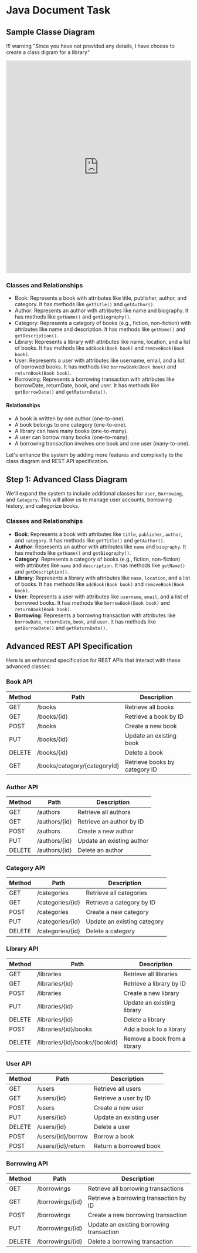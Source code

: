 # Java Document Task

## **Sample Classe Diagram**

!!! warning "Since you have not provided any details, I have choose to create a class digram for a library"

<iframe frameborder="0" style="width:100%;height:579px;" src="https://viewer.diagrams.net/?tags=%7B%7D&lightbox=1&highlight=0000ff&edit=_blank&layers=1&nav=1&title=GH%20Task.drawio&transparent=1&dark=auto#Uhttps%3A%2F%2Fdrive.google.com%2Fuc%3Fid%3D1eTmku-6ciqhX5Y2q62kzyoNo1PVqc2V8%26export%3Ddownload" allowtransparency="true"></iframe>

### **Classes and Relationships**

- Book: Represents a book with attributes like title, publisher, author, and category. It has methods like `getTitle()` and `getAuthor()`.
- Author: Represents an author with attributes like name and biography. It has methods like `getName()` and `getBiography()`.
- Category: Represents a category of books (e.g., fiction, non-fiction) with attributes like name and description. It has methods like `getName()` and `getDescription()`.
- Library: Represents a library with attributes like name, location, and a list of books. It has methods like `addBook(Book book)` and `removeBook(Book book)`.
- User: Represents a user with attributes like username, email, and a list of borrowed books. It has methods like `borrowBook(Book book)` and `returnBook(Book book)`.
- Borrowing: Represents a borrowing transaction with attributes like borrowDate, returnDate, book, and user. It has methods like `getBorrowDate()` and `getReturnDate()`.

#### Relationships

- A book is written by one author (one-to-one).
- A book belongs to one category (one-to-one).
- A library can have many books (one-to-many).
- A user can borrow many books (one-to-many).
- A borrowing transaction involves one book and one user (many-to-one).


Let's enhance the system by adding more features and complexity to the class diagram and REST API specification.

## Step 1: Advanced Class Diagram

We'll expand the system to include additional classes for `User`, `Borrowing`, and `Category`. This will allow us to manage user accounts, borrowing history, and categorize books.

### Classes and Relationships

- **Book**: Represents a book with attributes like `title`, `publisher`, `author`, and `category`. It has methods like `getTitle()` and `getAuthor()`.
- **Author**: Represents an author with attributes like `name` and `biography`. It has methods like `getName()` and `getBiography()`.
- **Category**: Represents a category of books (e.g., fiction, non-fiction) with attributes like `name` and `description`. It has methods like `getName()` and `getDescription()`.
- **Library**: Represents a library with attributes like `name`, `location`, and a list of books. It has methods like `addBook(Book book)` and `removeBook(Book book)`.
- **User**: Represents a user with attributes like `username`, `email`, and a list of borrowed books. It has methods like `borrowBook(Book book)` and `returnBook(Book book)`.
- **Borrowing**: Represents a borrowing transaction with attributes like `borrowDate`, `returnDate`, `book`, and `user`. It has methods like `getBorrowDate()` and `getReturnDate()`.


## Advanced REST API Specification

Here is an enhanced specification for REST APIs that interact with these advanced classes:

### Book API

| Method | Path | Description |
|--------|------|-------------|
| GET    | /books | Retrieve all books |
| GET    | /books/{id} | Retrieve a book by ID |
| POST   | /books | Create a new book |
| PUT    | /books/{id} | Update an existing book |
| DELETE | /books/{id} | Delete a book |
| GET    | /books/category/{categoryId} | Retrieve books by category ID |

### Author API

| Method | Path | Description |
|--------|------|-------------|
| GET    | /authors | Retrieve all authors |
| GET    | /authors/{id} | Retrieve an author by ID |
| POST   | /authors | Create a new author |
| PUT    | /authors/{id} | Update an existing author |
| DELETE | /authors/{id} | Delete an author |

### Category API

| Method | Path | Description |
|--------|------|-------------|
| GET    | /categories | Retrieve all categories |
| GET    | /categories/{id} | Retrieve a category by ID |
| POST   | /categories | Create a new category |
| PUT    | /categories/{id} | Update an existing category |
| DELETE | /categories/{id} | Delete a category |

### Library API

| Method | Path | Description |
|--------|------|-------------|
| GET    | /libraries | Retrieve all libraries |
| GET    | /libraries/{id} | Retrieve a library by ID |
| POST   | /libraries | Create a new library |
| PUT    | /libraries/{id} | Update an existing library |
| DELETE | /libraries/{id} | Delete a library |
| POST   | /libraries/{id}/books | Add a book to a library |
| DELETE | /libraries/{id}/books/{bookId} | Remove a book from a library |

### User API

| Method | Path | Description |
|--------|------|-------------|
| GET    | /users | Retrieve all users |
| GET    | /users/{id} | Retrieve a user by ID |
| POST   | /users | Create a new user |
| PUT    | /users/{id} | Update an existing user |
| DELETE | /users/{id} | Delete a user |
| POST   | /users/{id}/borrow | Borrow a book |
| POST   | /users/{id}/return | Return a borrowed book |

### Borrowing API

| Method | Path | Description |
|--------|------|-------------|
| GET    | /borrowings | Retrieve all borrowing transactions |
| GET    | /borrowings/{id} | Retrieve a borrowing transaction by ID |
| POST   | /borrowings | Create a new borrowing transaction |
| PUT    | /borrowings/{id} | Update an existing borrowing transaction |
| DELETE | /borrowings/{id} | Delete a borrowing transaction |

